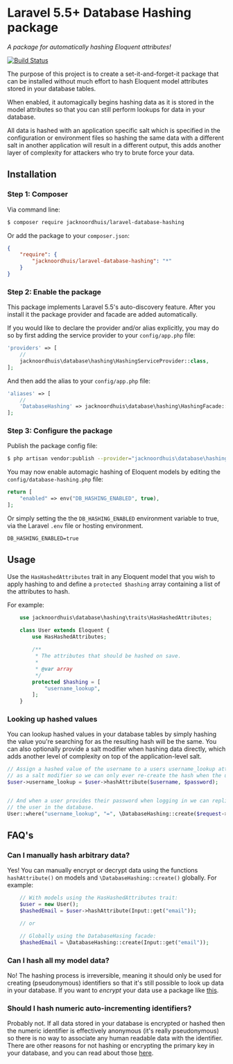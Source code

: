 Laravel 5.5+ Database Hashing package
===============
_A package for automatically hashing Eloquent attributes!_

[![Build Status](https://travis-ci.org/JackNoordhuis/laravel-database-hashing.svg?branch=master)](https://travis-ci.org/JackNoordhuis/laravel-database-hashing)

The purpose of this project is to create a set-it-and-forget-it package that can be installed without much effort to hash Eloquent model attributes stored in your database tables.

When enabled, it automagically begins hashing data as it is stored in the model attributes so that you can still perform lookups for data in your database.

All data is hashed with an application specific salt which is specified in the configuration or environment files so hashing the same data with a different salt in another application will result in a different output, this adds another layer of complexity for attackers who try to brute force your data.

## Installation

### Step 1: Composer

Via command line:
```bash
$ composer require jacknoordhuis/laravel-database-hashing
```
Or add the package to your `composer.json`:
```json
{
    "require": {
        "jacknoordhuis/laravel-database-hashing": "*"
    }
}
```

### Step 2: Enable the package

This package implements Laravel 5.5's auto-discovery feature. After you install it the package provider and facade are added automatically.

If you would like to declare the provider and/or alias explicitly, you may do so by first adding the service provider to your `config/app.php` file:
```php
'providers' => [
    //
    jacknoordhuis\database\hashing\HashingServiceProvider::class,
];
```
And then add the alias to your `config/app.php` file:
```php
'aliases' => [
    //
    'DatabaseHashing' => jacknoordhuis\database\hashing\HashingFacade::class,
];
```
### Step 3: Configure the package

Publish the package config file:
```bash
$ php artisan vendor:publish --provider="jacknoordhuis\database\hashing\HashingServiceProvider"
```
You may now enable automagic hashing of Eloquent models by editing the `config/database-hashing.php` file:
```php
return [
    "enabled" => env("DB_HASHING_ENABLED", true),
];
```
Or simply setting the the `DB_HASHING_ENABLED` environment variable to true, via the Laravel `.env` file or hosting environment.
```dotenv
DB_HASHING_ENABLED=true
```

## Usage

Use the `HasHashedAttributes` trait in any Eloquent model that you wish to apply hashing to and define a `protected $hashing` array containing a list of the attributes to hash.

For example:
```php
    use jacknoordhuis\database\hashing\traits\HasHashedAttributes;

    class User extends Eloquent {
        use HasHashedAttributes;
       
        /**
         * The attributes that should be hashed on save.
         *
         * @var array
         */
        protected $hashing = [
            "username_lookup",
        ];
    }
```

### Looking up hashed values
You can lookup hashed values in your database tables by simply hashing the value you're searching for as the resulting hash will be the same. You can also optionally provide a salt modifier when hashing data directly, which adds another level of complexity on top of the application-level salt.
```php
// Assign a hashed value of the username to a users username_lookup attribute with the password
// as a salt modifier so we can only ever re-create the hash when the user provides their password.
$user->username_lookup = $user->hashAttribute($username, $password);


// And when a user provides their password when logging in we can replicate the hash and search for
// the user in the database.
User::where("username_lookup", "=", \DatabaseHashing::create($request->get("username"), $request->get("password")));
```

## FAQ's

### Can I manually hash arbitrary data?

Yes! You can manually encrypt or decrypt data using the functions `hashAttribute()` on models and `\DatabaseHashing::create()` globally. For example:

```php
    // With models using the HasHashedAttributes trait:
    $user = new User();
    $hashedEmail = $user->hashAttribute(Input::get("email"));

    // or

    // Globally using the DatabaseHasing facade:
    $hashedEmail = \DatabaseHashing::create(Input::get("email"));
```

### Can I hash all my model data?

No! The hashing process is irreversible, meaning it should only be used for creating (pseudonymous) identifiers so that it's still possible to look up data in your database. If you want to *encrypt* your data use a package like [this](https://github.com/austinheap/laravel-database-encryption).

### Should I hash numeric auto-incrementing identifiers?

Probably not. If all data stored in your database is encrypted or hashed then the numeric identifier is effectively anonymous (it's really pseudonymous) so there is no way to associate any human readable data with the identifier. There are other reasons for not hashing or encrypting the primary key in your database, and you can read about those [here](https://stackoverflow.com/a/34423898).